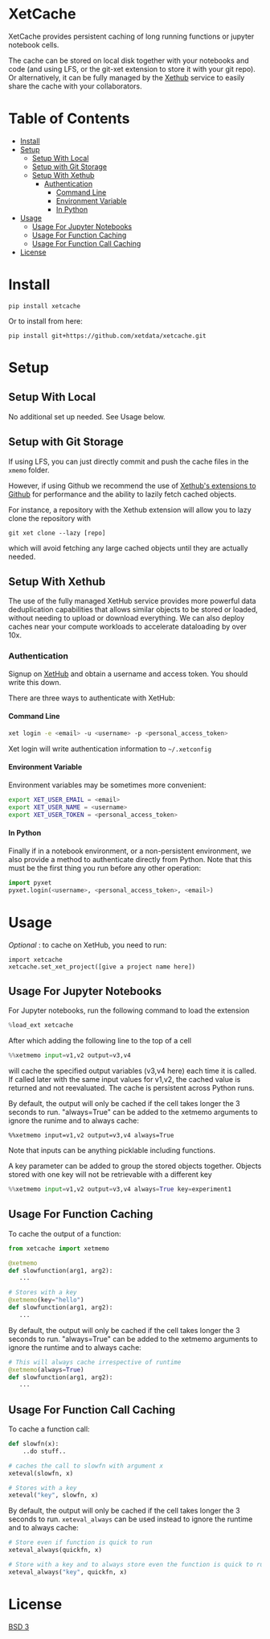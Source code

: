 # XetCache

XetCache provides persistent caching of long running functions or jupyter
notebook cells. 

The cache can be stored on local disk together with your notebooks and code
(and using LFS, or the git-xet extension to store it with your git repo).
Or alternatively, it can be fully managed by the [Xethub](xethub.com) service
to easily share the cache with your collaborators.

# Table of Contents

* [Install](#install)
* [Setup](#setup)
  * [Setup With Local](#setup-with-local)
  * [Setup with Git Storage](#setup-with-git-storage)
  * [Setup With Xethub](#setup-with-xethub)
    * [Authentication](#authentication)
      * [Command Line](#command-line)
      * [Environment Variable](#environment-variable)
      * [In Python](#in-python)
* [Usage](#usage)
  * [Usage For Jupyter Notebooks](#usage-for-jupyter-notebooks)
  * [Usage For Function Caching](#usage-for-function-caching)
  * [Usage For Function Call Caching](#usage-for-function-call-caching)
* [License](#license)

# Install
```
pip install xetcache
```

Or to install from here:

```
pip install git+https://github.com/xetdata/xetcache.git
```

# Setup
## Setup With Local 
No additional set up needed. See Usage below.

## Setup with Git Storage
If using LFS, you can just directly commit and push the cache files in the
`xmemo` folder.

However, if using Github we recommend the use of [Xethub's extensions to
Github](https://xetdata.com) for performance and the ability to lazily fetch
cached objects.

For instance, a repository with the Xethub extension will allow you to
lazy clone the repository with 
```
git xet clone --lazy [repo]
```
which will avoid fetching any large cached objects until they are 
actually needed.

## Setup With Xethub
The use of the fully managed XetHub service provides more powerful data
deduplication capabilities that allows similar objects to be stored or loaded,
without needing to upload or download everything. We can also deploy caches near
your compute workloads to accelerate dataloading by over 10x.

### Authentication

Signup on [XetHub](https://xethub.com/user/sign_up) and obtain
a username and access token. You should write this down.

There are three ways to authenticate with XetHub:

#### Command Line

```bash
xet login -e <email> -u <username> -p <personal_access_token>
```
Xet login will write authentication information to `~/.xetconfig`

#### Environment Variable
Environment variables may be sometimes more convenient:
```bash
export XET_USER_EMAIL = <email>
export XET_USER_NAME = <username>
export XET_USER_TOKEN = <personal_access_token>
```

#### In Python
Finally if in a notebook environment, or a non-persistent environment,
we also provide a method to authenticate directly from Python. Note that
this must be the first thing you run before any other operation:
```python
import pyxet
pyxet.login(<username>, <personal_access_token>, <email>)
```

# Usage

*Optional* : to cache on XetHub, you need to run:
```
import xetcache
xetcache.set_xet_project([give a project name here])
```

## Usage For Jupyter Notebooks

For Jupyter notebooks, run the following command to load the extension
```python
%load_ext xetcache
```

After which adding the following line to the top of a cell
```python
%%xetmemo input=v1,v2 output=v3,v4
```
will cache the specified output variables (v3,v4 here) each time it is called.
If called later with the same input values for v1,v2, the cached value is
returned and not reevaluated. The cache is persistent across Python runs.

By default, the output will only be cached if the cell takes longer the 3
seconds to run. "always=True" can be added to the xetmemo arguments to
ignore the runime and to always cache:

```
%%xetmemo input=v1,v2 output=v3,v4 always=True
```

Note that inputs can be anything picklable including functions.

A key parameter can be added to group the stored objects together.
Objects stored with one key will not be retrievable with a different
key

```python
%%xetmemo input=v1,v2 output=v3,v4 always=True key=experiment1
```

## Usage For Function Caching
To cache the output of a function:
```python
from xetcache import xetmemo

@xetmemo
def slowfunction(arg1, arg2):
   ...

# Stores with a key
@xetmemo(key="hello")
def slowfunction(arg1, arg2):
   ...
```

By default, the output will only be cached if the cell takes longer the 3
seconds to run. "always=True" can be added to the xetmemo arguments to
ignore the runtime and to always cache:

```python
# This will always cache irrespective of runtime
@xetmemo(always=True)
def slowfunction(arg1, arg2):
   ...
```

## Usage For Function Call Caching

To cache a function call:

```python
def slowfn(x):
    ..do stuff..

# caches the call to slowfn with argument x
xeteval(slowfn, x)

# Stores with a key
xeteval("key", slowfn, x)
```

By default, the output will only be cached if the cell takes longer the 3
seconds to run. `xeteval_always` can be used instead to 
ignore the runtime and to always cache:

```python
# Store even if function is quick to run
xeteval_always(quickfn, x)

# Store with a key and to always store even the function is quick to run
xeteval_always("key", quickfn, x)
```


# License
[BSD 3](LICENSE)
